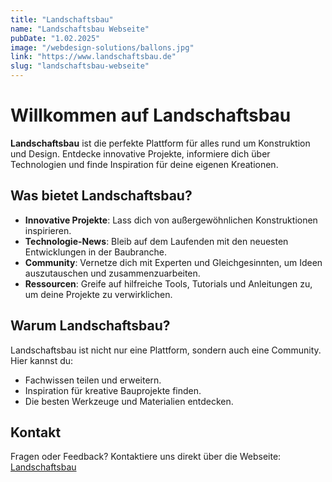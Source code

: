 ```yaml
---
title: "Landschaftsbau"
name: "Landschaftsbau Webseite"
pubDate: "1.02.2025"
image: "/webdesign-solutions/ballons.jpg"
link: "https://www.landschaftsbau.de"
slug: "landschaftsbau-webseite"
---
```


# Willkommen auf Landschaftsbau

**Landschaftsbau** ist die perfekte Plattform für alles rund um Konstruktion und Design. Entdecke innovative Projekte, informiere dich über Technologien und finde Inspiration für deine eigenen Kreationen.

## Was bietet Landschaftsbau?

- **Innovative Projekte**: Lass dich von außergewöhnlichen Konstruktionen inspirieren.
- **Technologie-News**: Bleib auf dem Laufenden mit den neuesten Entwicklungen in der Baubranche.
- **Community**: Vernetze dich mit Experten und Gleichgesinnten, um Ideen auszutauschen und zusammenzuarbeiten.
- **Ressourcen**: Greife auf hilfreiche Tools, Tutorials und Anleitungen zu, um deine Projekte zu verwirklichen.

## Warum Landschaftsbau?

Landschaftsbau ist nicht nur eine Plattform, sondern auch eine Community. Hier kannst du:
- Fachwissen teilen und erweitern.
- Inspiration für kreative Bauprojekte finden.
- Die besten Werkzeuge und Materialien entdecken.

## Kontakt

Fragen oder Feedback? Kontaktiere uns direkt über die Webseite: [Landschaftsbau](https://www.Landschaftsbau.de)

